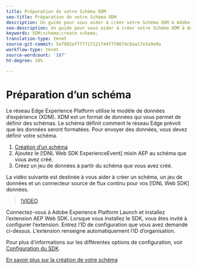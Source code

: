 ```yaml
---
title: Préparation de votre Schéma XDM
seo-title: Préparation de votre Schéma XDM
description: Un guide pour vous aider à créer votre Schéma XDM à Adobe Experience Platform
seo-description: Un guide pour vous aider à créer votre Schéma XDM à Adobe Experience Platform
keywords: XDM;schema;create schema;
translation-type: tm+mt
source-git-commit: 5ef902ef7f7717121744f7f0074c0aa17e5a9e9a
workflow-type: tm+mt
source-wordcount: '187'
ht-degree: 20%

---
```



# Préparation d’un schéma

Le réseau Edge Experience Platform utilise le modèle de données d’expérience (XDM). XDM est un format de données qui vous permet de définir des schémas. Le schéma définit comment le réseau Edge prévoit que les données seront formatées. Pour envoyer des données, vous devez définir votre schéma.

1. [Création d’un schéma](../../xdm/tutorials/create-schema-ui.md)
2. Ajoutez le [!DNL Web SDK ExperienceEvent] mixin AEP au schéma que vous avez créé.
3. Créez un jeu de données à partir du schéma que vous avez créé.

La vidéo suivante est destinée à vous aider à créer un schéma, un jeu de données et un connecteur source de flux continu pour vos [!DNL Web SDK] données.


>[!VIDEO](https://video.tv.adobe.com/v/35395?quality=12&learn=on)

Connectez-vous à Adobe Experience Platform Launch et installez l’extension AEP Web SDK. Lorsque vous installez le SDK, vous êtes invité à configurer l’extension. Entrez l’ID de configuration que vous avez demandé ci-dessus. L’extension renseigne automatiquement l’ID d’organisation.

Pour plus d’informations sur les différentes options de configuration, voir [Configuration du SDK](../fundamentals/configuring-the-sdk.md).

[En savoir plus sur la création de votre schéma](https://docs.adobe.com/content/help/fr-FR/experience-platform/xdm/schema/composition.html)
